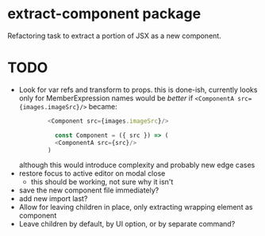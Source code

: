 # extract-component package

Refactoring task to extract a portion of JSX as a new component.

# TODO

- Look for var refs and transform to props. this is done-ish, 
  currently looks only for MemberExpression names
  would be _better_ if `<ComponentA src={images.imageSrc}/>` became:
  ```javascript
		  <Component src={images.imageSrc}/>

			const Component = ({ src }) => (
  			<ComponentA src={src}/>
		  )
  ```
  although this would introduce complexity and probably new edge cases
- restore focus to active editor on modal close
	- this should be working, not sure why it isn't
- save the new component file immediately?
- add new import last?
- Allow for leaving children in place, only extracting wrapping element as component
- Leave children by default, by UI option, or by separate command?
